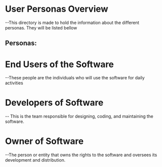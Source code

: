 # User Personas Overview
  --This directory is made to hold the information about the different personas. They will be listed bellow

## Personas:

# End Users of the Software
  --These people are the individuals who will use the software for daily activities

# Developers of Software 
  -- This is the team responsible for designing, coding, and maintaining the software. 

# Owner of Software
  --The person or entity that owns the rights to the software and oversees its development and distribution.
``` ▋

